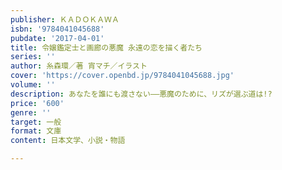 ```yaml
---
publisher: ＫＡＤＯＫＡＷＡ
isbn: '9784041045688'
pubdate: '2017-04-01'
title: 令嬢鑑定士と画廊の悪魔 永遠の恋を描く者たち
series: ''
author: 糸森環／著 宵マチ／イラスト
cover: 'https://cover.openbd.jp/9784041045688.jpg'
volume: ''
description: あなたを誰にも渡さない――悪魔のために、リズが選ぶ道は!?
price: '600'
genre: ''
target: 一般
format: 文庫
content: 日本文学、小説・物語

---
```

